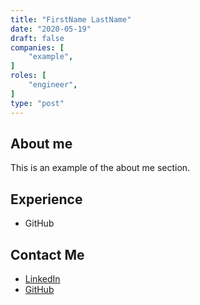 ```yaml
---
title: "FirstName LastName"
date: "2020-05-19"
draft: false
companies: [
    "example",
]
roles: [
    "engineer",
]
type: "post"
---
```


## About me
This is an example of the about me section.

## Experience
* GitHub

## Contact Me
* [LinkedIn](https://www.linkedin.com)
* [GitHub](https://github.com)
